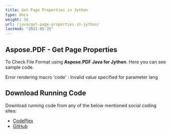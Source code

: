 ```yaml
---
title: Get Page Properties in Jython
type: docs
weight: 50
url: /java/get-page-properties-in-jython/
lastmod: "2021-05-25"
---
```


## Aspose.PDF - Get Page Properties

To Check File Format using **Aspose.PDF Java for Jython**. Here you can see sample code.

Error rendering macro 'code' : Invalid value specified for parameter lang

## Download Running Code

Download running code from any of the below mentioned social coding sites:

- [CodePlex](https://asposepdfjavajython.codeplex.com/releases)
- [GitHub](https://github.com/aspose-pdf/Aspose.PDF-for-Java/releases)
